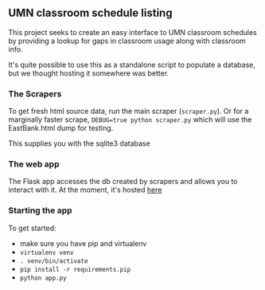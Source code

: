## UMN classroom schedule listing  

This project seeks to create an easy interface to UMN classroom schedules by providing a 
lookup for gaps in classroom usage along with classroom info.  

It's quite possible to use this as a standalone script to populate a database, but we thought 
hosting it somewhere was better.  

### The Scrapers
To get fresh html source data, run the main scraper (`scraper.py`). Or for 
a marginally faster scrape, `DEBUG=true python scraper.py`  which will use 
the EastBank.html dump for testing.  

This supplies you with the sqlite3 database

### The web app
The Flask app accesses the db created by scrapers and allows you to interact with it.
At the moment, it's hosted [here](http://brontasaur.us)

### Starting the app
To get started:
- make sure you have pip and virtualenv
- `virtualenv venv`
- `. venv/bin/activate`
- `pip install -r requirements.pip`
- `python app.py`
